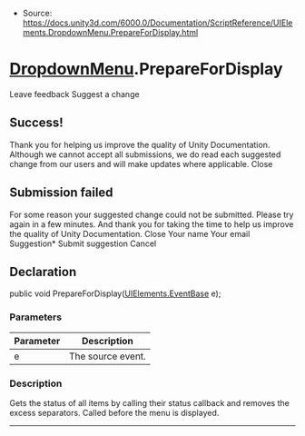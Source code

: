 * Source: https://docs.unity3d.com/6000.0/Documentation/ScriptReference/UIElements.DropdownMenu.PrepareForDisplay.html

#  [DropdownMenu](https://docs.unity3d.com/6000.0/Documentation/ScriptReference/UIElements.DropdownMenu.html).PrepareForDisplay
Leave feedback
Suggest a change
## Success!
Thank you for helping us improve the quality of Unity Documentation. Although we cannot accept all submissions, we do read each suggested change from our users and will make updates where applicable.
Close
## Submission failed
For some reason your suggested change could not be submitted. Please <a>try again</a> in a few minutes. And thank you for taking the time to help us improve the quality of Unity Documentation.
Close
Your name Your email Suggestion* Submit suggestion
Cancel
## Declaration
public void PrepareForDisplay([UIElements.EventBase](https://docs.unity3d.com/6000.0/Documentation/ScriptReference/UIElements.EventBase.html) e); 
### Parameters
Parameter | Description  
---|---  
e | The source event.  
### Description
Gets the status of all items by calling their status callback and removes the excess separators. 
Called before the menu is displayed. 
* * *
